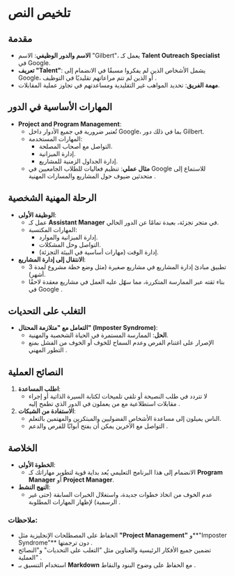 
# تلخيص النص  

## مقدمة  
- **الاسم والدور الوظيفي**: الاسم "Gilbert"، يعمل كـ **Talent Outreach Specialist** في Google.  
- **تعريف "Talent"**: يشمل الأشخاص الذين لم يفكروا مسبقًا في الانضمام إلى Google، أو الذين لم تتم مراعاتهم تقليديًا في التوظيف .  
- **مهمة الفريق**: تحديد المواهب غير التقليدية ومساعدتهم في تجاوز عملية المقابلات.  

## المهارات الأساسية في الدور  
- **Project and Program Management**:  
  - تُعتبر ضرورية في جميع الأدوار داخل Google، بما في ذلك دور Gilbert.  
  - المهارات المستخدمة:  
    - التواصل مع أصحاب المصلحة.  
    - إدارة الميزانية.  
    - إدارة الجداول الزمنية للمشاريع.  
  - **مثال عملي**: تنظيم فعاليات للطلاب الجامعيين في Google للاستماع إلى متحدثين ضيوف حول المشاريع والمسارات المهنية .  

## الرحلة المهنية الشخصية  
- **الوظيفة الأولى**:  
  - عمل كـ **Assistant Manager** في متجر تجزئة، بعيدة تمامًا عن الدور الحالي.  
  - المهارات المكتسبة:  
    - إدارة الميزانية والموارد.  
    - التواصل وحل المشكلات.  
    - إدارة الوقت (مهارات أساسية في البيئة التجزئة).  
- **الانتقال إلى إدارة المشاريع**:  
  - تطبيق مبادئ إدارة المشاريع في مشاريع صغيرة (مثل وضع خطة مشروع لمدة 3 أشهر).  
  - بناء ثقته عبر الممارسة المتكررة، مما سهّل عليه العمل في مشاريع معقدة لاحقًا في Google .  

## التغلب على التحديات  
- **التعامل مع "متلازمة المحتال" (Imposter Syndrome)**:  
  - **الحل**: الممارسة المستمرة في الحياة الشخصية والمهنية.  
  - الإصرار على اغتنام الفرص وعدم السماح للخوف أو الخوف من الفشل بمنع التطور المهني .  

## النصائح العملية  
1. **اطلب المساعدة**:  
   - لا تتردد في طلب النصيحة أو تلقي تلميحات لكتابة السيرة الذاتية أو إجراء مقابلات استطلاعية مع من يعملون في الدور الذي تطمح إليه .  
2. **الاستفادة من الشبكات**:  
   - الناس يميلون إلى مساعدة الأشخاص الفضوليين والمبتكرين والمهتمين بالتعلم.  
   - التواصل مع الآخرين يمكن أن يفتح أبوابًا للفرص والدعم .  

## الخلاصة  
- **الخطوة الأولى**:  
  - الانضمام إلى هذا البرنامج التعليمي يُعد بداية قوية لتطوير مهاراتك كـ **Program Manager** أو **Project Manager**.  
- **النهج النشط**:  
  - عدم الخوف من اتخاذ خطوات جديدة، واستغلال الخبرات السابقة (حتى غير الرسمية) لإظهار المهارات المطلوبة .  


### ملاحظات:  
- الحفاظ على المصطلحات الإنجليزية مثل **"Project Management"** و**"Imposter Syndrome"** دون ترجمتها .  
- تضمين جميع الأفكار الرئيسية والعناوين مثل "التغلب على التحديات" و"النصائح العملية" .  
- استخدام التنسيق بـ **Markdown** مع الحفاظ على وضوح البنود والنقاط .  
